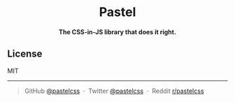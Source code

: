 <h1 align="center">  
  Pastel
  <br>
</h1>

<h4 align="center">The CSS-in-JS library that does it right.</h4>

## License

MIT

---

> GitHub [@pastelcss](https://github.com/pastel-css) &nbsp;&middot;&nbsp;
> Twitter [@pastelcss](https://twitter.com/pastelcss) &nbsp;&middot;&nbsp;
> Reddit [r/pastelcss](https://www.reddit.com/r/pastelcss/)

